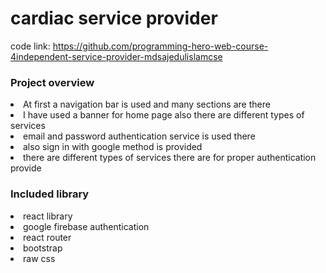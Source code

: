 # cardiac service provider

  code link: https://github.com/programming-hero-web-course-4independent-service-provider-mdsajedulislamcse
 <h3>Project overview</h3>
<li>At first a navigation bar is used and many sections are there</li>
<li>I have used a banner for home page also there are different types of services</li>
<li>email and password authentication service is used there</li>
<li>also sign in with google method is provided</li>
<li>there are different types of services there are for proper authentication provide</li>

<h3>Included library</h3>
<li>react library</li>
<li>google firebase authentication</li>
<li>react router</li>
<li>bootstrap</li>
<li>raw css</li>